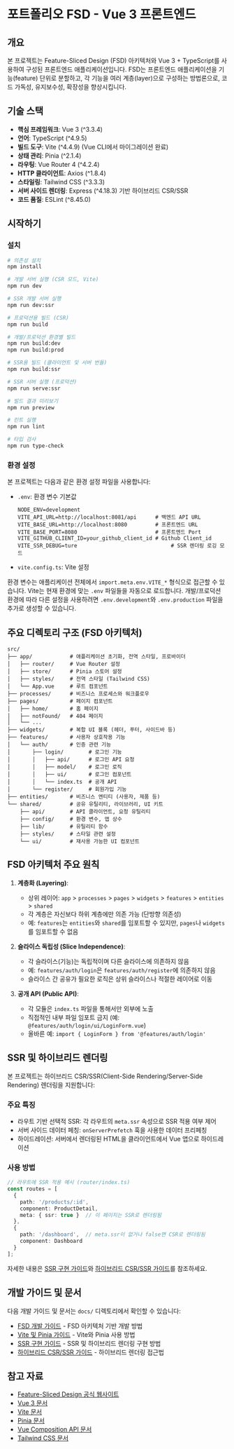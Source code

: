 # 포트폴리오 FSD - Vue 3 프론트엔드

## 개요

본 프로젝트는 Feature-Sliced Design (FSD) 아키텍처와 Vue 3 + TypeScript를 사용하여 구성된 프론트엔드 애플리케이션입니다. FSD는 프론트엔드 애플리케이션을 기능(feature) 단위로 분할하고, 각 기능을 여러 계층(layer)으로 구성하는 방법론으로, 코드 가독성, 유지보수성, 확장성을 향상시킵니다.

## 기술 스택

- **핵심 프레임워크**: Vue 3 (^3.3.4)
- **언어**: TypeScript (^4.9.5)
- **빌드 도구**: Vite (^4.4.9) (Vue CLI에서 마이그레이션 완료)
- **상태 관리**: Pinia (^2.1.4)
- **라우팅**: Vue Router 4 (^4.2.4)
- **HTTP 클라이언트**: Axios (^1.8.4)
- **스타일링**: Tailwind CSS (^3.3.3)
- **서버 사이드 렌더링**: Express (^4.18.3) 기반 하이브리드 CSR/SSR
- **코드 품질**: ESLint (^8.45.0)

## 시작하기

### 설치

```bash
# 의존성 설치
npm install

# 개발 서버 실행 (CSR 모드, Vite)
npm run dev

# SSR 개발 서버 실행
npm run dev:ssr

# 프로덕션용 빌드 (CSR)
npm run build

# 개발/프로덕션 환경별 빌드
npm run build:dev
npm run build:prod

# SSR용 빌드 (클라이언트 및 서버 번들)
npm run build:ssr

# SSR 서버 실행 (프로덕션)
npm run serve:ssr

# 빌드 결과 미리보기
npm run preview

# 린트 실행
npm run lint

# 타입 검사
npm run type-check
```

### 환경 설정

본 프로젝트는 다음과 같은 환경 설정 파일을 사용합니다:

- `.env`: 환경 변수 기본값
  ```
  NODE_ENV=development
  VITE_API_URL=http://localhost:8081/api      # 백엔드 API URL
  VITE_BASE_URL=http://localhost:8080         # 프론트엔드 URL
  VITE_BASE_PORT=8080                         # 프론트엔드 Port
  VITE_GITHUB_CLIENT_ID=your_github_client_id # Github Client_id
  VITE_SSR_DEBUG=ture                              # SSR 렌더링 로깅 모드
  ```
- `vite.config.ts`: Vite 설정

환경 변수는 애플리케이션 전체에서 `import.meta.env.VITE_*` 형식으로 접근할 수 있습니다.
Vite는 현재 환경에 맞는 `.env` 파일들을 자동으로 로드합니다. 개발/프로덕션 환경에 따라 다른 설정을 사용하려면 `.env.development`와 `.env.production` 파일을 추가로 생성할 수 있습니다.

## 주요 디렉토리 구조 (FSD 아키텍처)

```
src/
├── app/            # 애플리케이션 초기화, 전역 스타일, 프로바이더
│   ├── router/     # Vue Router 설정
│   ├── store/      # Pinia 스토어 설정
│   ├── styles/     # 전역 스타일 (Tailwind CSS)
│   └── App.vue     # 루트 컴포넌트
├── processes/      # 비즈니스 프로세스와 워크플로우
├── pages/          # 페이지 컴포넌트
│   ├── home/       # 홈 페이지
│   ├── notFound/   # 404 페이지
│   └── ...
├── widgets/        # 복합 UI 블록 (헤더, 푸터, 사이드바 등)
├── features/       # 사용자 상호작용 기능
│   └── auth/       # 인증 관련 기능
│       ├── login/        # 로그인 기능
│       │   ├── api/      # 로그인 API 요청
│       │   ├── model/    # 로그인 로직
│       │   ├── ui/       # 로그인 컴포넌트
│       │   └── index.ts  # 공개 API
│       └── register/     # 회원가입 기능
├── entities/       # 비즈니스 엔티티 (사용자, 제품 등)
└── shared/         # 공유 유틸리티, 라이브러리, UI 키트
    ├── api/        # API 클라이언트, 요청 유틸리티
    ├── config/     # 환경 변수, 앱 상수
    ├── lib/        # 유틸리티 함수
    ├── styles/     # 스타일 관련 설정
    └── ui/         # 재사용 가능한 UI 컴포넌트
```

## FSD 아키텍처 주요 원칙

1. **계층화 (Layering)**:
   - 상위 레이어: `app` > `processes` > `pages` > `widgets` > `features` > `entities` > `shared`
   - 각 계층은 자신보다 하위 계층에만 의존 가능 (단방향 의존성)
   - 예: `features`는 `entities`와 `shared`를 임포트할 수 있지만, `pages`나 `widgets`를 임포트할 수 없음

2. **슬라이스 독립성 (Slice Independence)**:
   - 각 슬라이스(기능)는 독립적이며 다른 슬라이스에 의존하지 않음
   - 예: `features/auth/login`은 `features/auth/register`에 의존하지 않음
   - 슬라이스 간 공유가 필요한 로직은 상위 슬라이스나 적절한 레이어로 이동

3. **공개 API (Public API)**:
   - 각 모듈은 `index.ts` 파일을 통해서만 외부에 노출
   - 직접적인 내부 파일 임포트 금지 (예: `@features/auth/login/ui/LoginForm.vue`)
   - 올바른 예: `import { LoginForm } from '@features/auth/login'`

## SSR 및 하이브리드 렌더링

본 프로젝트는 하이브리드 CSR/SSR(Client-Side Rendering/Server-Side Rendering) 렌더링을 지원합니다:

### 주요 특징

- 라우트 기반 선택적 SSR: 각 라우트의 `meta.ssr` 속성으로 SSR 적용 여부 제어
- 서버 사이드 데이터 페칭: `onServerPrefetch` 훅을 사용한 데이터 프리페칭
- 하이드레이션: 서버에서 렌더링된 HTML을 클라이언트에서 Vue 앱으로 하이드레이션

### 사용 방법

```typescript
// 라우트에 SSR 적용 예시 (router/index.ts)
const routes = [
  {
    path: '/products/:id',
    component: ProductDetail,
    meta: { ssr: true }  // 이 페이지는 SSR로 렌더링됨
  },
  {
    path: '/dashboard',  // meta.ssr이 없거나 false면 CSR로 렌더링됨
    component: Dashboard
  }
];
```

자세한 내용은 [SSR 구현 가이드](docs/ssr-guide.md)와 [하이브리드 CSR/SSR 가이드](docs/hybrid-ssr-csr.md)를 참조하세요.

## 개발 가이드 및 문서

다음 개발 가이드 및 문서는 `docs/` 디렉토리에서 확인할 수 있습니다:

- [FSD 개발 가이드](docs/development-guide.md) - FSD 아키텍처 기반 개발 방법
- [Vite 및 Pinia 가이드](docs/vite-pinia-guide.md) - Vite와 Pinia 사용 방법
- [SSR 구현 가이드](docs/ssr-guide.md) - SSR 및 하이브리드 렌더링 구현 방법
- [하이브리드 CSR/SSR 가이드](docs/hybrid-ssr-csr.md) - 하이브리드 렌더링 접근법

## 참고 자료

- [Feature-Sliced Design 공식 웹사이트](https://feature-sliced.design/)
- [Vue 3 문서](https://v3.vuejs.org/)
- [Vite 문서](https://vitejs.dev/guide/)
- [Pinia 문서](https://pinia.vuejs.org/)
- [Vue Composition API 문서](https://v3.vuejs.org/guide/composition-api-introduction.html)
- [Tailwind CSS 문서](https://tailwindcss.com/docs)
